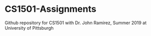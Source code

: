 # CS1501-Assignments

Github repository for CS1501 with Dr. John Ramirez, Summer 2019 at University of Pittsburgh

